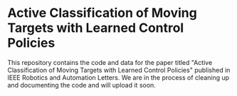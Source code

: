 # Active Classification of Moving Targets with Learned Control Policies

This repository contains the code and data for the paper titled "Active Classification of Moving Targets with Learned Control Policies" published in IEEE Robotics and Automation Letters. We are in the process of cleaning up and documenting the code and will upload it soon. 
